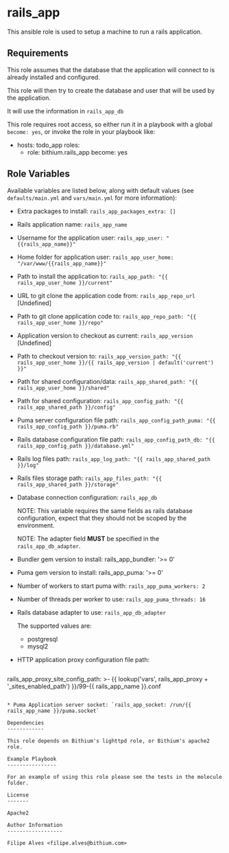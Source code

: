 rails_app
=========

This ansible role is used to setup a machine to run a rails application.

Requirements
------------

This role assumes that the database that the application will connect to is already installed and configured.

This role will then try to create the database and user that will be used by the application.

It will use the information in `rails_app_db`

This role requires root access, so either run it in a playbook with a
global `become: yes`, or invoke the role in your playbook like:

- hosts: todo_app
  roles:
    - role: bithium.rails_app
      become: yes

Role Variables
--------------

Available variables are listed below, along with default values (see `defaults/main.yml` and `vars/main.yml` for more information):

 * Extra packages to install: `rails_app_packages_extra: []`

 * Rails application name: `rails_app_name`

 * Username for the application user: `rails_app_user: "{{rails_app_name}}"`

 * Home folder for application user: `rails_app_user_home: "/var/www/{{rails_app_name}}"`

 * Path to install the application to: `rails_app_path: "{{ rails_app_user_home }}/current"`

 * URL to git clone the application code from: `rails_app_repo_url` [Undefined]

 * Path to git clone application code to: `rails_app_repo_path: "{{ rails_app_user_home }}/repo"`

 * Application version to checkout as current: `rails_app_version` [Undefined]

 * Path to checkout version to: `rails_app_version_path: "{{ rails_app_user_home }}/{{ rails_app_version | default('current') }}"`

 * Path for shared configuration/data: `rails_app_shared_path: "{{ rails_app_user_home }}/shared"`

 * Path for shared configuration: `rails_app_config_path: "{{ rails_app_shared_path }}/config"`

 * Puma server configuration file path: `rails_app_config_path_puma: "{{ rails_app_config_path }}/puma.rb"`

 * Rails database configuration file path: `rails_app_config_path_db: "{{ rails_app_config_path }}/database.yml"`

 * Rails log files path: `rails_app_log_path: "{{ rails_app_shared_path }}/log"`

 * Rails files storage path: `rails_app_files_path: "{{ rails_app_shared_path }}/storage"`

 * Database connection configuration: `rails_app_db`

   NOTE: This variable requires the same fields as rails database configuration, expect that they should not be
   scoped by the environment.

   NOTE: The adapter field **MUST** be specified in the `rails_app_db_adapter`.

 * Bundler gem version to install: rails_app_bundler: '>= 0'

 * Puma gem version to install: rails_app_puma: '>= 0'

 * Number of workers to start puma with: `rails_app_puma_workers: 2`

 * Number of threads per worker to use: `rails_app_puma_threads: 16`

 * Rails database adapter to use: `rails_app_db_adapter`

   The supported values are:
   - postgresql
   - mysql2

 * HTTP application proxy configuration file path:

   ```yaml
  rails_app_proxy_site_config_path: >-
    {{ lookup('vars', rails_app_proxy + '_sites_enabled_path') }}/99-{{ rails_app_name }}.conf
   ```

 * Puma Application server socket: `rails_app_socket: /run/{{ rails_app_name }}/puma.socket`

Dependencies
------------

This role depends on Bithium's lighttpd role, or Bithium's apache2 role.

Example Playbook
----------------

For an example of using this role please see the tests in the molecule folder.

License
-------

Apache2

Author Information
------------------

Filipe Alves <filipe.alves@bithium.com>
